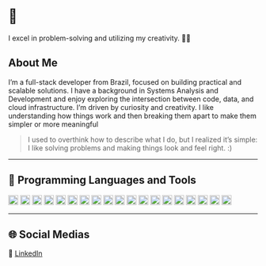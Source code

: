 # 👋

I excel in problem-solving and utilizing my creativity. 🤷‍♂️

## About Me

I’m a full-stack developer from Brazil, focused on building practical and scalable solutions.
I have a background in Systems Analysis and Development and enjoy exploring the intersection between code, data, and cloud infrastructure.
I’m driven by curiosity and creativity. I like understanding how things work and then breaking them apart to make them simpler or more meaningful
> I used to overthink how to describe what I do, but I realized it’s simple: I like solving problems and making things look and feel right. 
:)

---

## 🧠 Programming Languages and Tools
<code><img height="20" src="https://img.shields.io/badge/Python-14354C?style=for-the-badge&logo=python&logoColor=white"></code>
<code><img height="20" src="https://img.shields.io/badge/NumPy-013243?style=for-the-badge&logo=numpy&logoColor=white"></code>
<code><img height="20" src="https://img.shields.io/badge/pandas-150458?style=for-the-badge&logo=pandas&logoColor=white"></code>
<code><img height="20" src="https://img.shields.io/badge/TypeScript-007ACC?style=for-the-badge&logo=typescript&logoColor=white"></code>
<code><img height="20" src="https://img.shields.io/badge/Node.js-43853D?style=for-the-badge&logo=node.js&logoColor=white"></code>
<code><img height="20" src="https://img.shields.io/badge/Express.js-000000?style=for-the-badge&logo=express&logoColor=white"></code>
<code><img height="20" src="https://img.shields.io/badge/React-20232A?style=for-the-badge&logo=react&logoColor=61DAFB"></code>
<code><img height="20" src="https://img.shields.io/badge/Next.js-black?style=for-the-badge&logo=next.js&logoColor=white"></code>
<code><img height="20" src="https://img.shields.io/badge/Tailwind_CSS-38B2AC?style=for-the-badge&logo=tailwind-css&logoColor=white"></code>
<code><img height="20" src="https://custom-icon-badges.demolab.com/badge/AWS-%23FF9900.svg?logo=aws&logoColor=white"></code>
<code><img height="20" src="https://custom-icon-badges.demolab.com/badge/Oracle%20Cloud-F80000?logo=oracle&logoColor=white"></code>
<code><img height="20" src="https://img.shields.io/badge/Docker-2496ED?style=for-the-badge&logo=docker&logoColor=white"></code>
<code><img height="20" src="https://img.shields.io/badge/Linux-E34F26?style=for-the-badge&logo=linux&logoColor=black"></code>
<code><img height="20" src="https://img.shields.io/badge/Insomnia-4000BF?logo=insomnia&logoColor=white"></code>
<code><img height="20" src="https://img.shields.io/badge/GitHub_Actions-2088FF?logo=github-actions&logoColor=white"></code>
<code><img height="20" src="https://img.shields.io/badge/Terraform-844FBA?logo=terraform&logoColor=fff"></code>
<code><img height="20" src="https://img.shields.io/badge/Postgres-%23316192.svg?logo=postgresql&logoColor=white"></code>
<code><img height="20" src="https://img.shields.io/badge/MongoDB-%234ea94b.svg?logo=mongodb&logoColor=white"></code>
<code><img height="20" src="https://img.shields.io/badge/Figma-F24E1E?logo=figma&logoColor=white"></code>

---

## 🌐 Social Medias
👔 [LinkedIn][linkedin]

[linkedin]: https://linkedin.com/in/joagabri
